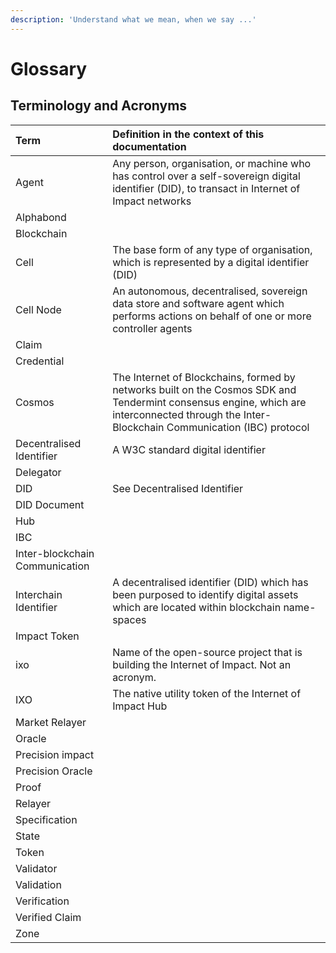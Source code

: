 ```yaml
---
description: 'Understand what we mean, when we say ...'
---
```


# Glossary

## **Terminology and Acronyms**

| Term | Definition  in the context of this documentation |
| :--- | :--- |
| Agent | Any person, organisation, or machine who has control over a self-sovereign digital identifier \(DID\), to transact in Internet of Impact networks |
| Alphabond |  |
| Blockchain |  |
| Cell | The base form of any type of organisation, which is represented by a digital identifier \(DID\) |
| Cell Node | An autonomous, decentralised, sovereign data store and software agent which performs actions on behalf of one or more controller agents |
| Claim |  |
| Credential |  |
| Cosmos | The Internet of Blockchains, formed by networks built on the Cosmos SDK and Tendermint consensus engine, which are interconnected through the Inter-Blockchain Communication \(IBC\) protocol |
| Decentralised Identifier | A W3C standard digital identifier |
| Delegator |  |
| DID | See Decentralised Identifier |
| DID Document |  |
| Hub |  |
| IBC |  |
| Inter-blockchain Communication |  |
| Interchain Identifier | A decentralised identifier \(DID\) which has been purposed to identify digital assets which are located within blockchain name-spaces |
| Impact Token |  |
| ixo | Name of the open-source project that is building the Internet of Impact. Not an acronym. |
| IXO | The native utility token of the Internet of Impact Hub |
| Market Relayer |  |
| Oracle |  |
| Precision impact |  |
| Precision Oracle |  |
| Proof |  |
| Relayer |  |
| Specification |  |
| State |  |
| Token |  |
| Validator |  |
| Validation |  |
| Verification |  |
| Verified Claim |  |
| Zone |  |


